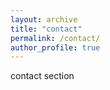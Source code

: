 ```yaml
---
layout: archive
title: "contact"
permalink: /contact/
author_profile: true
---
```


contact section


